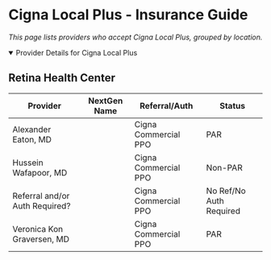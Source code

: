 # Cigna Local Plus - Insurance Guide

*This page lists providers who accept Cigna Local Plus, grouped by location.*

<details open><summary>Provider Details for Cigna Local Plus</summary>

## Retina Health Center

| Provider | NextGen Name | Referral/Auth | Status |
|----------|-------------|--------------|--------|
| Alexander Eaton, MD |  | Cigna Commercial PPO | PAR |
| Hussein Wafapoor, MD |  | Cigna Commercial PPO | Non-PAR |
| Referral and/or Auth Required? |  | Cigna Commercial PPO | No Ref/No Auth Required |
| Veronica Kon Graversen, MD |  | Cigna Commercial PPO | PAR |

</details>

